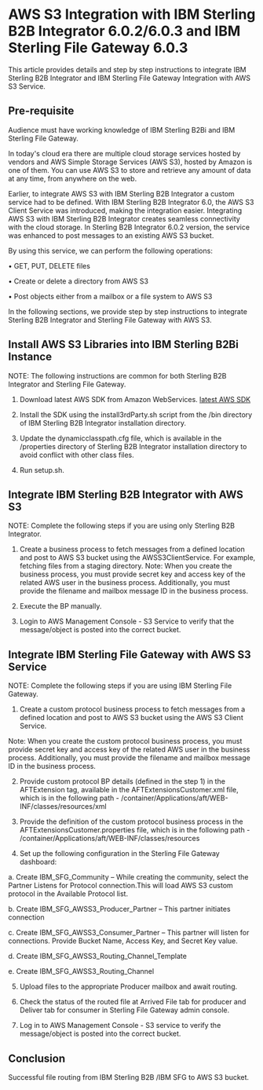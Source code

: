 # AWS S3 Integration with IBM Sterling B2B Integrator 6.0.2/6.0.3 and IBM Sterling File Gateway 6.0.3
This article provides details and step by step instructions to integrate IBM Sterling B2B Integrator and IBM Sterling File Gateway Integration with AWS S3 Service. 
## Pre-requisite
Audience must have working knowledge of IBM Sterling B2Bi and IBM Sterling File Gateway.

In today's cloud era there are multiple cloud storage services hosted by vendors and AWS Simple Storage Services (AWS S3), hosted by Amazon is one of them. You can use AWS S3 to store and retrieve any amount of data at any time, from anywhere on the web.

Earlier, to integrate AWS S3 with IBM Sterling B2B Integrator a custom service had to be defined. With IBM Sterling B2B Integrator 6.0, the AWS S3 Client Service was introduced, making the integration easier. Integrating AWS S3 with IBM Sterling B2B Integrator creates seamless connectivity with the cloud storage. In Sterling B2B Integrator 6.0.2 version, the service was enhanced to post messages to an existing AWS S3 bucket.

By using this service, we can perform the following operations:

•	GET, PUT, DELETE files

•	Create or delete a directory from AWS S3

•	Post objects either from a mailbox or a file system to AWS S3

In the following sections, we provide step by step instructions to integrate Sterling B2B Integrator and Sterling File Gateway with AWS S3.

## Install AWS S3 Libraries into IBM Sterling B2Bi Instance
NOTE: The following instructions are common for both Sterling B2B Integrator and Sterling File Gateway.

1.	Download latest AWS SDK from Amazon WebServices.
[latest AWS SDK](https://sdk-for-java.amazonwebservices.com/latest/aws-java-sdk.zip)

2.	Install the SDK using the install3rdParty.sh script from the /bin directory of IBM Sterling B2B Integrator installation directory.

3.	Update the dynamicclasspath.cfg file, which is available in the /properties directory of Sterling B2B Integrator installation directory to avoid conflict with other class files.

4.	Run setup.sh.

## Integrate IBM Sterling B2B Integrator with AWS S3

NOTE: Complete the following steps if you are using only Sterling B2B Integrator.

1.	Create a business process to fetch messages from a defined location and post to AWS S3 bucket using the AWSS3ClientService. For example, fetching files from a staging directory.
Note: When you create the business process, you must provide secret key and access key of the related AWS user in the business process. Additionally, you must provide the filename and mailbox message ID in the business process.

2.	Execute the BP manually.

3.	Login to AWS Management Console - S3 Service to verify that the message/object is posted into the correct bucket.

## Integrate IBM Sterling File Gateway with AWS S3 Service

NOTE: Complete the following steps if you are using IBM Sterling File Gateway.

1.	Create a custom protocol business process to fetch messages from a defined location and post to AWS S3 bucket using the AWS S3 Client Service.

Note: When you create the custom protocol business process, you must provide secret key and access key of the related AWS user in the business process. Additionally, you must provide the filename and mailbox message ID in the business process.

2.	Provide custom protocol BP details (defined in the step 1) in the AFTExtension tag, available in the AFTExtensionsCustomer.xml file, which is in the following path - <B2BiInstallationDirectory>/container/Applications/aft/WEB-INF/classes/resources/xml 

3.	Provide the definition of the custom protocol business process in the AFTExtensionsCustomer.properties file, which is in the following path - <B2BiInstallationDirectory>/container/Applications/aft/WEB-INF/classes/resources

4.	Set up the following configuration in the Sterling File Gateway dashboard:

a.	Create IBM_SFG_Community – While creating the community, select the Partner Listens for Protocol connection.This will      load AWS S3 custom protocol in the Available Protocol list.

b.	Create IBM_SFG_AWSS3_Producer_Partner – This partner initiates connection

c.	Create IBM_SFG_AWSS3_Consumer_Partner – This partner will listen for connections. Provide Bucket Name, Access Key, and Secret Key value.

d.	Create IBM_SFG_AWSS3_Routing_Channel_Template

e.	Create IBM_SFG_AWSS3_Routing_Channel

5.	Upload files to the appropriate Producer mailbox and await routing.

6.	Check the status of the routed file at Arrived File tab for producer and Deliver tab for consumer in Sterling File Gateway admin console.

7.	Log in to AWS Management Console - S3 service to verify the message/object is posted into the correct bucket.

## Conclusion

Successful file routing from IBM Sterling B2B /IBM SFG to AWS S3 bucket.

